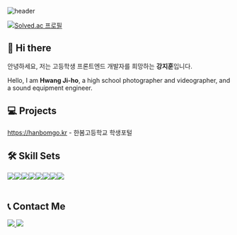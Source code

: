 <!--프로필 메인-->


![header](https://capsule-render.vercel.app/api?type=waving&color=C3E2DD&623AA2&height=150&section=header&fontSize=30&animation=twinkling&text=owxuxn%20page%20👋)




[![Solved.ac
프로필](http://mazassumnida.wtf/api/v2/generate_badge?boj=owxuxn)](https://solved.ac/owxuxn)

## 👋 Hi there 

안녕하세요, 저는 고등학생 프론트엔드 개발자를 희망하는 **강지훈**입니다.

Hello, I am **Hwang Ji-ho**, a high school photographer and videographer, and a sound equipment engineer.

## 💻 Projects

https://hanbomgo.kr - 한봄고등학교 학생포털

## 🛠️ **Skill Sets**
<div style="display:flex; flex-direction:row;">
    <img src="https://img.shields.io/badge/html5-%23E34F26.svg?style=for-the-badge&logo=html5&logoColor=white"> 
    <img src="https://img.shields.io/badge/css3-%231572B6.svg?style=for-the-badge&logo=css3&logoColor=white"> 
    <img src="https://img.shields.io/badge/javascript-%23323330.svg?style=for-the-badge&logo=javascript&logoColor=%23F7DF1E"> 
    <br>
    <img src="https://img.shields.io/badge/python-3670A0?style=for-the-badge&logo=python&logoColor=ffdd54">
    <img src="https://img.shields.io/badge/php-%23777BB4.svg?style=for-the-badge&logo=php&logoColor=white">
    <br>
    <img src="https://img.shields.io/badge/mysql-4479A1.svg?style=for-the-badge&logo=mysql&logoColor=white">
    <img src="https://img.shields.io/badge/Oracle-F80000?style=for-the-badge&logo=oracle&logoColor=white">
    <br>
    <img src="https://img.shields.io/badge/Windows-0078D6?style=for-the-badge&logo=windows&logoColor=white">
</div><br>
</div>

## 📞 Contact Me

<a href="https://www.instagram.com/jx.h0__/"> <img src="https://img.shields.io/badge/Instagram-E4405F?style=for-the-badge&logo=Instagram&logoColor=white"> </a>
<a href="mailto:neondev723@gmail.com"> <img src="https://img.shields.io/badge/Gmail-D14836?style=for-the-badge&logo=gmail&logoColor=white"> </a>
<!--
**owxuxn/owxuxn** is a ✨ _special_ ✨ repository because its `README.md` (this file) appears on your GitHub profile.

Here are some ideas to get you started:

- 🔭 I’m currently working on ...
- 🌱 I’m currently learning ...
- 👯 I’m looking to collaborate on ...
- 🤔 I’m looking for help with ...
- 💬 Ask me about ...
- 📫 How to reach me: ...
- 😄 Pronouns: ...
- ⚡ Fun fact: ...
-->
